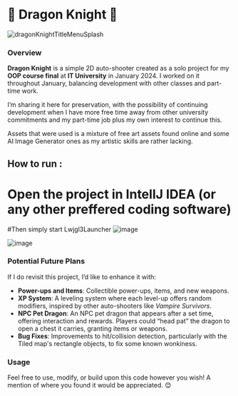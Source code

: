 # 🐉 Dragon Knight 🐉


![dragonKnightTitleMenuSplash](https://github.com/user-attachments/assets/6e5744b9-27e0-41c6-8d87-09ba47e0e71b)

### Overview
**Dragon Knight** is a simple 2D auto-shooter created as a solo project for my **OOP course final** at **IT University** in January 2024. I worked on it throughout January, balancing development with other classes and part-time work.

I’m sharing it here for preservation, with the possibility of continuing development when I have more free time away from other university commitments and my part-time job plus my own interest to continue this.

Assets that were used is a mixture of free art assets found online and some AI Image Generator ones as my artistic skills are rather lacking.

## How to run :
# Open the project in IntellJ IDEA (or any other preffered coding software)
#Then simply start Lwjgl3Launcher
![image](https://github.com/user-attachments/assets/f9b210b4-1493-4240-a1cf-7d9c9d519c82)

![image](https://github.com/user-attachments/assets/70958ae1-eef2-42b8-ae7d-bad1cc953c77)


### Potential Future Plans 
If I do revisit this project, I’d like to enhance it with:
- **Power-ups and Items**: Collectible power-ups, items, and new weapons.
- **XP System**: A leveling system where each level-up offers random modifiers, inspired by other auto-shooters like *Vampire Survivors*.
- **NPC Pet Dragon**: An NPC pet dragon that appears after a set time, offering interaction and rewards. Players could “head pat” the dragon to open a chest it carries, granting items or weapons.
- **Bug Fixes**: Improvements to hit/collision detection, particularly with the Tiled map's rectangle objects, to fix some known wonkiness.

### Usage
Feel free to use, modify, or build upon this code however you wish! A mention of where you found it would be appreciated. 😊
